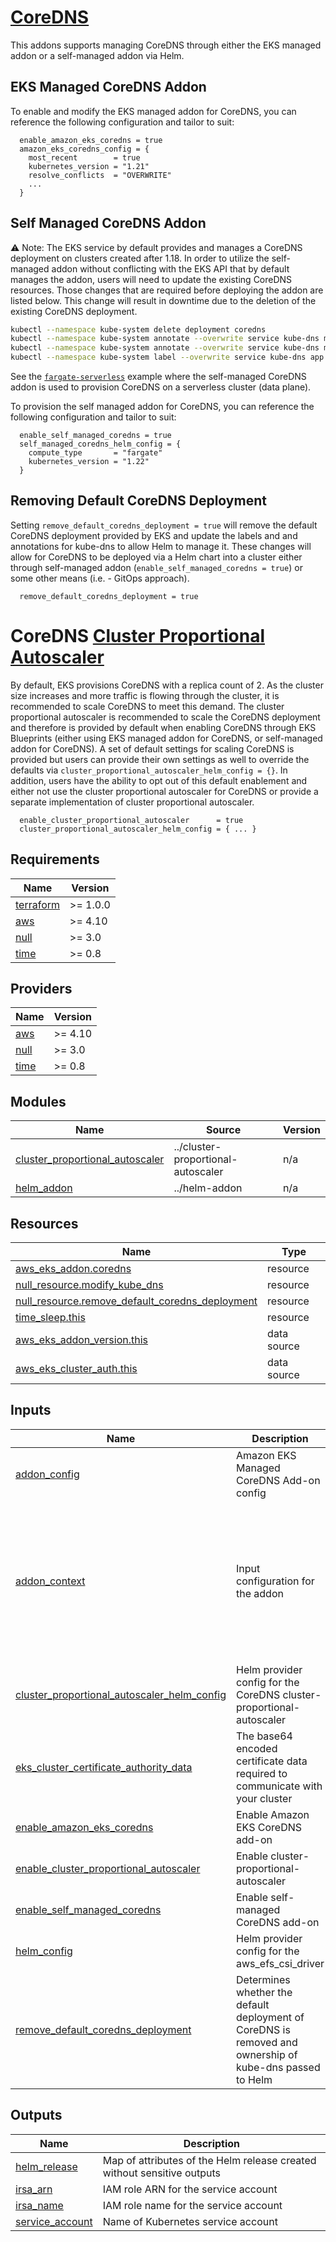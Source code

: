 # [CoreDNS](https://docs.aws.amazon.com/eks/latest/userguide/managing-coredns.html)

This addons supports managing CoreDNS through either the EKS managed addon or a self-managed addon via Helm.

## EKS Managed CoreDNS Addon

To enable and modify the EKS managed addon for CoreDNS, you can reference the following configuration and tailor to suit:

```hcl
  enable_amazon_eks_coredns = true
  amazon_eks_coredns_config = {
    most_recent        = true
    kubernetes_version = "1.21"
    resolve_conflicts  = "OVERWRITE"
    ...
  }
```

## Self Managed CoreDNS Addon

⚠️ Note: The EKS service by default provides and manages a CoreDNS deployment on clusters created after 1.18. In order to utilize the self-managed addon without conflicting with the EKS API that by default manages the addon, users will need to update the existing CoreDNS resources. Those changes that are required before deploying the addon are listed below. This change will result in downtime due to the deletion of the existing CoreDNS deployment.

```sh
kubectl --namespace kube-system delete deployment coredns
kubectl --namespace kube-system annotate --overwrite service kube-dns meta.helm.sh/release-name=coredns
kubectl --namespace kube-system annotate --overwrite service kube-dns meta.helm.sh/release-namespace=kube-system
kubectl --namespace kube-system label --overwrite service kube-dns app.kubernetes.io/managed-by=Helm
```

See the [`fargate-serverless`](https://github.com/aws-ia/terraform-aws-eks-blueprints/tree/main/examples/fargate-serverless) example where the self-managed CoreDNS addon is used to provision CoreDNS on a serverless cluster (data plane).

To provision the self managed addon for CoreDNS, you can reference the following configuration and tailor to suit:

```hcl
  enable_self_managed_coredns = true
  self_managed_coredns_helm_config = {
    compute_type       = "fargate"
    kubernetes_version = "1.22"
  }
```

## Removing Default CoreDNS Deployment

Setting `remove_default_coredns_deployment = true` will remove the default CoreDNS deployment provided by EKS and update the labels and and annotations for kube-dns to allow Helm to manage it. These changes will allow for CoreDNS to be deployed via a Helm chart into a cluster either through self-managed addon (`enable_self_managed_coredns = true`) or some other means (i.e. - GitOps approach).

```hcl
  remove_default_coredns_deployment = true
```

# CoreDNS [Cluster Proportional Autoscaler](https://github.com/kubernetes-sigs/cluster-proportional-autoscaler)

By default, EKS provisions CoreDNS with a replica count of 2. As the cluster size increases and more traffic is flowing through the cluster, it is recommended to scale CoreDNS to meet this demand. The cluster proportional autoscaler is recommended to scale the CoreDNS deployment and therefore is provided by default when enabling CoreDNS through EKS Blueprints (either using EKS managed addon for CoreDNS, or self-managed addon for CoreDNS). A set of default settings for scaling CoreDNS is provided but users can provide their own settings as well to override the defaults via `cluster_proportional_autoscaler_helm_config = {}`. In addition, users have the ability to opt out of this default enablement and either not use the cluster proportional autoscaler for CoreDNS or provide a separate implementation of cluster proportional autoscaler.

```hcl
  enable_cluster_proportional_autoscaler      = true
  cluster_proportional_autoscaler_helm_config = { ... }
```

<!-- BEGINNING OF PRE-COMMIT-TERRAFORM DOCS HOOK -->
## Requirements

| Name | Version |
|------|---------|
| <a name="requirement_terraform"></a> [terraform](#requirement\_terraform) | >= 1.0.0 |
| <a name="requirement_aws"></a> [aws](#requirement\_aws) | >= 4.10 |
| <a name="requirement_null"></a> [null](#requirement\_null) | >= 3.0 |
| <a name="requirement_time"></a> [time](#requirement\_time) | >= 0.8 |

## Providers

| Name | Version |
|------|---------|
| <a name="provider_aws"></a> [aws](#provider\_aws) | >= 4.10 |
| <a name="provider_null"></a> [null](#provider\_null) | >= 3.0 |
| <a name="provider_time"></a> [time](#provider\_time) | >= 0.8 |

## Modules

| Name | Source | Version |
|------|--------|---------|
| <a name="module_cluster_proportional_autoscaler"></a> [cluster\_proportional\_autoscaler](#module\_cluster\_proportional\_autoscaler) | ../cluster-proportional-autoscaler | n/a |
| <a name="module_helm_addon"></a> [helm\_addon](#module\_helm\_addon) | ../helm-addon | n/a |

## Resources

| Name | Type |
|------|------|
| [aws_eks_addon.coredns](https://registry.terraform.io/providers/hashicorp/aws/latest/docs/resources/eks_addon) | resource |
| [null_resource.modify_kube_dns](https://registry.terraform.io/providers/hashicorp/null/latest/docs/resources/resource) | resource |
| [null_resource.remove_default_coredns_deployment](https://registry.terraform.io/providers/hashicorp/null/latest/docs/resources/resource) | resource |
| [time_sleep.this](https://registry.terraform.io/providers/hashicorp/time/latest/docs/resources/sleep) | resource |
| [aws_eks_addon_version.this](https://registry.terraform.io/providers/hashicorp/aws/latest/docs/data-sources/eks_addon_version) | data source |
| [aws_eks_cluster_auth.this](https://registry.terraform.io/providers/hashicorp/aws/latest/docs/data-sources/eks_cluster_auth) | data source |

## Inputs

| Name | Description | Type | Default | Required |
|------|-------------|------|---------|:--------:|
| <a name="input_addon_config"></a> [addon\_config](#input\_addon\_config) | Amazon EKS Managed CoreDNS Add-on config | `any` | `{}` | no |
| <a name="input_addon_context"></a> [addon\_context](#input\_addon\_context) | Input configuration for the addon | <pre>object({<br>    aws_caller_identity_account_id = string<br>    aws_caller_identity_arn        = string<br>    aws_eks_cluster_endpoint       = string<br>    aws_partition_id               = string<br>    aws_region_name                = string<br>    eks_cluster_id                 = string<br>    eks_oidc_issuer_url            = string<br>    eks_oidc_provider_arn          = string<br>    tags                           = map(string)<br>  })</pre> | n/a | yes |
| <a name="input_cluster_proportional_autoscaler_helm_config"></a> [cluster\_proportional\_autoscaler\_helm\_config](#input\_cluster\_proportional\_autoscaler\_helm\_config) | Helm provider config for the CoreDNS cluster-proportional-autoscaler | `any` | `{}` | no |
| <a name="input_eks_cluster_certificate_authority_data"></a> [eks\_cluster\_certificate\_authority\_data](#input\_eks\_cluster\_certificate\_authority\_data) | The base64 encoded certificate data required to communicate with your cluster | `string` | `""` | no |
| <a name="input_enable_amazon_eks_coredns"></a> [enable\_amazon\_eks\_coredns](#input\_enable\_amazon\_eks\_coredns) | Enable Amazon EKS CoreDNS add-on | `bool` | `false` | no |
| <a name="input_enable_cluster_proportional_autoscaler"></a> [enable\_cluster\_proportional\_autoscaler](#input\_enable\_cluster\_proportional\_autoscaler) | Enable cluster-proportional-autoscaler | `bool` | `true` | no |
| <a name="input_enable_self_managed_coredns"></a> [enable\_self\_managed\_coredns](#input\_enable\_self\_managed\_coredns) | Enable self-managed CoreDNS add-on | `bool` | `false` | no |
| <a name="input_helm_config"></a> [helm\_config](#input\_helm\_config) | Helm provider config for the aws\_efs\_csi\_driver | `any` | `{}` | no |
| <a name="input_remove_default_coredns_deployment"></a> [remove\_default\_coredns\_deployment](#input\_remove\_default\_coredns\_deployment) | Determines whether the default deployment of CoreDNS is removed and ownership of kube-dns passed to Helm | `bool` | `false` | no |

## Outputs

| Name | Description |
|------|-------------|
| <a name="output_helm_release"></a> [helm\_release](#output\_helm\_release) | Map of attributes of the Helm release created without sensitive outputs |
| <a name="output_irsa_arn"></a> [irsa\_arn](#output\_irsa\_arn) | IAM role ARN for the service account |
| <a name="output_irsa_name"></a> [irsa\_name](#output\_irsa\_name) | IAM role name for the service account |
| <a name="output_service_account"></a> [service\_account](#output\_service\_account) | Name of Kubernetes service account |
<!-- END OF PRE-COMMIT-TERRAFORM DOCS HOOK -->
